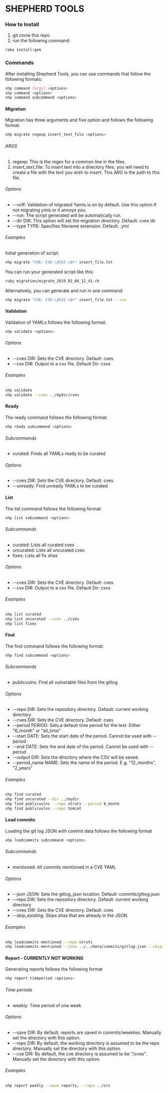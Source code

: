 # SHEPHERD TOOLS

### How to Install
1. git clone this repo
2. run the following command:

```sh
rake install:gem
```

### Commands
After installing Shepherd Tools, you can use commands that follow the following formats:
```sh
vhp command [args] <options>
vhp command <options>
vhp command subcommand <options>
```
#### Migration
Migration has three arguments and five option and follows the following format:
```sh
vhp migrate regexp insert_text_file <options>
```

###### ARGS
1. regexp: This is the regex for a common line in the files.
2. insert_text_file: To insert text into a directory files, you will need to create a file with the text you wish to insert. This ARG is the path to this file.

###### Options
* \-\-voff: Validation of migrated Yamls is on by default. Use this option if not migrating ymls or it annoys you.
* \-\-run: The script generated will be automatically run.
* \-\-dir DIR:  This option will set the migration directory. Default: cves dir
* \-\-type TYPE:  Specifies filename extension. Default: .yml

###### Examples
Initial generation of script:
```sh
vhp migrate "CVE: CVE-\d{4}-\d+" insert_file.txt
```
You can run your generated script like this:
```sh
ruby migration/migrate_2019_02_04_12_41.rb
```
Alternatively, you can generate and run in one command:
```sh
vhp migrate "CVE: CVE-\d{4}-\d+" insert_file.txt --run
```


#### Validation
Validation of YAMLs follows the following format:
```sh
vhp validate <options>
```

###### Options
* \-\-cves DIR: Sets the CVE directory. Default: cves
* \-\-csv DIR: Output to a csv file. Default Dir: csvs

###### Examples
```sh
vhp validate
vhp validate --cves ../mydir/cves
```


#### Ready
The ready command follows the following format:
```sh
vhp ready subcommand <options>
```

###### Subcommands
* curated: Finds all YAMLs ready to be curated

###### Options
* \-\-cves DIR: Sets the CVE directory. Default: cves
* \-\-unready: Find unready YAMLs to be curated

#### List
The list command follows the following format:
```sh
vhp list subcommand <options>
```

###### Subcommands
* curated: Lists all curated cves
* uncurated: Lists all uncurated cves
* fixes: Lists all fix shas

###### Options
* \-\-cves DIR: Sets the CVE directory. Default: cves
* \-\-csv DIR: Output to a csv file. Default Dir: csvs

###### Examples
```sh
vhp list curated
vhp list uncurated --cves ../cves
vhp list fixes
```


#### Find
The find command follows the following format:
```sh
vhp find subcommand <options>
```

###### Subcommands
* publicvulns: Find all vulnerable files from the gitlog

###### Options
* \-\-repo DIR: Sets the repository directory. Default: current working directory
* \-\-cves DIR: Sets the CVE directory. Default: cves
* \-\-period PERIOD: Sets a default time period for the test. Either "6_month" or "all_time"
* \-\-start DATE: Sets the start date of the period. Cannot be used with \-\-period
* \-\-end DATE: Sets the end date of the period. Cannot be used with \-\-period
* \-\-output DIR: Sets the directory where the CSV will be saved.
* \-\-period_name NAME: Sets the name of the period. E.g. "12_months", "2_years"

###### Examples
```sh
vhp find curated
vhp find uncurated --dir ../mydir
vhp find publicvulns --repo struts --period 6_month
vhp find publicvulns --repo tomcat
```


#### Load commits
Loading the git log JSON with commit data follows the following format
```sh
vhp loadcommits subcommand <options>
```

###### Subcommands
* mentioned: All commits mentioned in a CVE YAML
###### Options
* --json JSON: Sets the gitlog_json location. Default: commits/gitlog.json
* --repo DIR: Sets the repository directory. Default: current working directory
* --cves DIR: Sets the CVE directory. Default: cves
* --skip_existing: Skips shas that are already in the JSON.

###### Examples
```sh
vhp loadcommits mentioned --repo struts
vhp loadcommits mentioned --json ../../data/commits/gitlog.json --skip_existing
```


#### Report - CURRENTLY NOT WORKING
Generating reports follows the following format
```sh
vhp report timeperiod <options>
```

###### Time periods
* weekly: Time period of one week

###### Options
* \-\-save DIR: By default, reports are saved in commits/weeklies. Manually set the directory with this option.
* \-\-repo DIR: By default, the working directory is assumed to be the repo directory. Manually set the directory with this option.
* \-\-cve DIR: By default, the cve directory is assumed to be "/cves". Manually set the directory with this option.

###### Examples
```sh
vhp report weekly --save reports, --repo ../src
```

